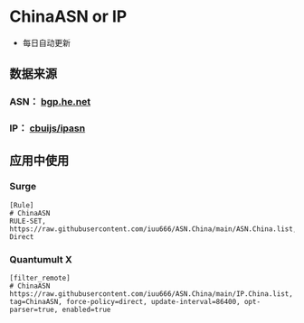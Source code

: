 # ChinaASN or IP
- 每日自动更新


## 数据来源
### ASN： [bgp.he.net](https://bgp.he.net/country/CN)

### IP： [cbuijs/ipasn](https://github.com/cbuijs/ipasn)


## 应用中使用
### Surge
```
[Rule]
# ChinaASN
RULE-SET, https://raw.githubusercontent.com/iuu666/ASN.China/main/ASN.China.list, Direct
```

### Quantumult X
```
[filter_remote]
# ChinaASN
https://raw.githubusercontent.com/iuu666/ASN.China/main/IP.China.list, tag=ChinaASN, force-policy=direct, update-interval=86400, opt-parser=true, enabled=true
```
